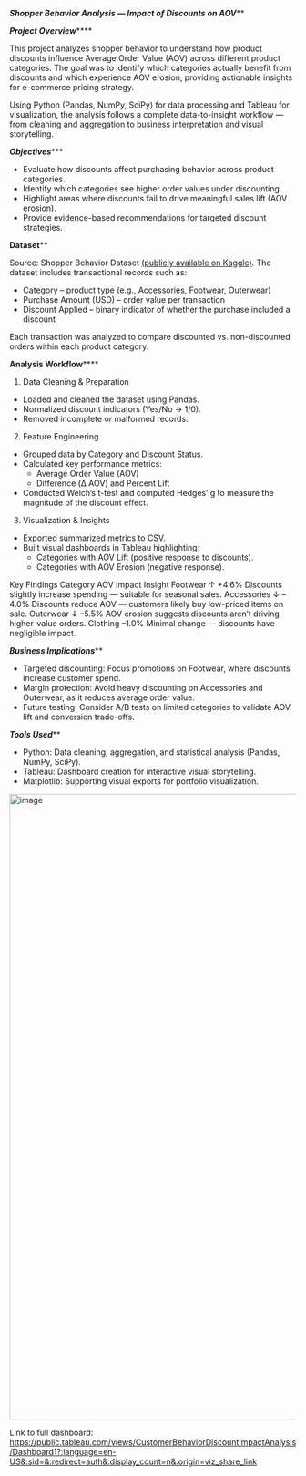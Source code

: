 *******Shopper Behavior Analysis — Impact of Discounts on AOV*********


*****Project Overview*********

This project analyzes shopper behavior to understand how product discounts influence Average Order Value (AOV) across different product categories.
The goal was to identify which categories actually benefit from discounts and which experience AOV erosion, providing actionable insights for e-commerce pricing strategy.

Using Python (Pandas, NumPy, SciPy) for data processing and Tableau for visualization, the analysis follows a complete data-to-insight workflow — from cleaning and aggregation to business interpretation and visual storytelling.

*******Objectives**********

- Evaluate how discounts affect purchasing behavior across product categories.
- Identify which categories see higher order values under discounting.
- Highlight areas where discounts fail to drive meaningful sales lift (AOV erosion).
- Provide evidence-based recommendations for targeted discount strategies.

**********Dataset************

Source: Shopper Behavior Dataset [(publicly available on Kaggle)](https://www.kaggle.com/datasets/rehan497/customer-shopping-behavior-dataset).
The dataset includes transactional records such as:

- Category – product type (e.g., Accessories, Footwear, Outerwear)
- Purchase Amount (USD) – order value per transaction
- Discount Applied – binary indicator of whether the purchase included a discount

Each transaction was analyzed to compare discounted vs. non-discounted orders within each product category.


******Analysis Workflow**********

1. Data Cleaning & Preparation
  - Loaded and cleaned the dataset using Pandas.
  - Normalized discount indicators (Yes/No → 1/0).
  - Removed incomplete or malformed records.
2. Feature Engineering
  - Grouped data by Category and Discount Status.
  - Calculated key performance metrics:
    - Average Order Value (AOV)
    - Difference (Δ AOV) and Percent Lift
- Conducted Welch’s t-test and computed Hedges’ g to measure the magnitude of the discount effect.
3. Visualization & Insights
  - Exported summarized metrics to CSV.
  - Built visual dashboards in Tableau highlighting:
    - Categories with AOV Lift (positive response to discounts).
    - Categories with AOV Erosion (negative response).

Key Findings
Category	AOV Impact	Insight
Footwear	↑ +4.6%	Discounts slightly increase spending — suitable for seasonal sales.
Accessories	↓ –4.0%	Discounts reduce AOV — customers likely buy low-priced items on sale.
Outerwear	↓ –5.5%	AOV erosion suggests discounts aren’t driving higher-value orders.
Clothing	–1.0%	Minimal change — discounts have negligible impact.

*********Business Implications***********
- Targeted discounting: Focus promotions on Footwear, where discounts increase customer spend.
- Margin protection: Avoid heavy discounting on Accessories and Outerwear, as it reduces average order value.
- Future testing: Consider A/B tests on limited categories to validate AOV lift and conversion trade-offs.

*********Tools Used***********
- Python: Data cleaning, aggregation, and statistical analysis (Pandas, NumPy, SciPy).
- Tableau: Dashboard creation for interactive visual storytelling.
- Matplotlib: Supporting visual exports for portfolio visualization.


<img width="1786" height="1098" alt="image" src="https://github.com/user-attachments/assets/15f53718-6e32-4871-826c-1aa38e47d2c0" />



Link to full dashboard: https://public.tableau.com/views/CustomerBehaviorDiscountImpactAnalysis/Dashboard1?:language=en-US&:sid=&:redirect=auth&:display_count=n&:origin=viz_share_link
